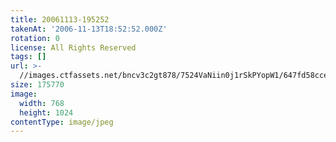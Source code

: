 ```yaml
---
title: 20061113-195252
takenAt: '2006-11-13T18:52:52.000Z'
rotation: 0
license: All Rights Reserved
tags: []
url: >-
  //images.ctfassets.net/bncv3c2gt878/7524VaNiin0j1rSkPYopW1/647fd58ccefd2056e906cb6a3c829b7f/20061113-195252_4559780211_o
size: 175770
image:
  width: 768
  height: 1024
contentType: image/jpeg
---
```


